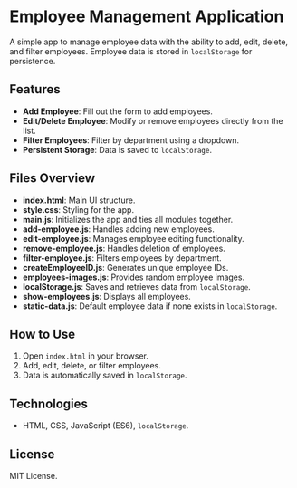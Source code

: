 # Employee Management Application

A simple app to manage employee data with the ability to add, edit, delete, and filter employees. Employee data is stored in `localStorage` for persistence.

## Features

- **Add Employee**: Fill out the form to add employees.
- **Edit/Delete Employee**: Modify or remove employees directly from the list.
- **Filter Employees**: Filter by department using a dropdown.
- **Persistent Storage**: Data is saved to `localStorage`.

## Files Overview

- **index.html**: Main UI structure.
- **style.css**: Styling for the app.
- **main.js**: Initializes the app and ties all modules together.
- **add-employee.js**: Handles adding new employees.
- **edit-employee.js**: Manages employee editing functionality.
- **remove-employee.js**: Handles deletion of employees.
- **filter-employee.js**: Filters employees by department.
- **createEmployeeID.js**: Generates unique employee IDs.
- **employees-images.js**: Provides random employee images.
- **localStorage.js**: Saves and retrieves data from `localStorage`.
- **show-employees.js**: Displays all employees.
- **static-data.js**: Default employee data if none exists in `localStorage`.

## How to Use

1. Open `index.html` in your browser.
2. Add, edit, delete, or filter employees.
3. Data is automatically saved in `localStorage`.

## Technologies

- HTML, CSS, JavaScript (ES6), `localStorage`.

## License

MIT License.
